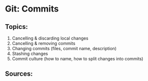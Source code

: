 # Git: Commits

## Topics:

1. Cancelling & discarding local changes
2. Cancelling & removing commits
3. Changing commits (files, commit name, description)
4. Stashing changes
5. Commit culture (how to name, how to split changes into commits)

## Sources:
